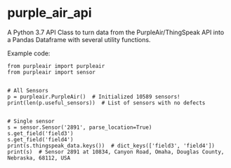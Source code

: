 # purple_air_api

A Python 3.7 API Class to turn data from the PurpleAir/ThingSpeak API into a Pandas Dataframe with several utility functions.

Example code:

    from purpleair import purpleair
    from purpleair import sensor


    # All Sensors
    p = purpleair.PurpleAir()  # Initialized 10589 sensors!
    print(len(p.useful_sensors))  # List of sensors with no defects


    # Single sensor
    s = sensor.Sensor('2891', parse_location=True)
    s.get_field('field3')
    s.get_field('field4')
    print(s.thingspeak_data.keys())  # dict_keys(['field3', 'field4'])
    print(s)  # Sensor 2891 at 10834, Canyon Road, Omaha, Douglas County, Nebraska, 68112, USA
